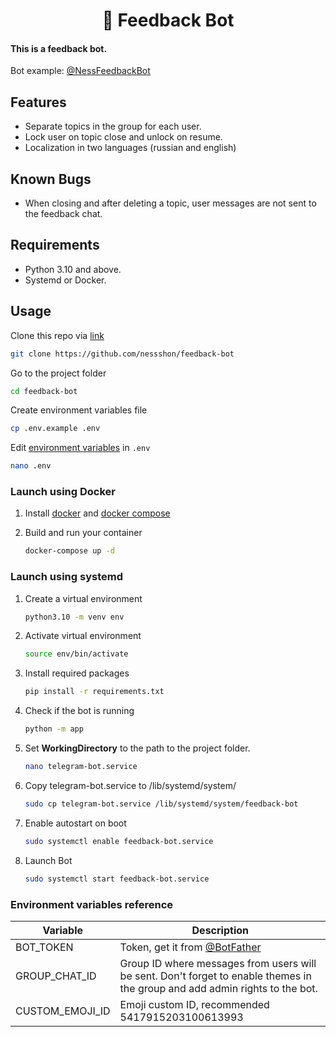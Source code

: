 <h1 align="center">🤖 Feedback Bot</h1>

#### This is a feedback bot.

Bot example: [@NessFeedbackBot](https://NessFeedbackBot.t.me)

## Features

* Separate topics in the group for each user.
* Lock user on topic close and unlock on resume.
* Localization in two languages (russian and english)

## Known Bugs

* When closing and after deleting a topic, user messages are not sent to the feedback chat.

## Requirements

* Python 3.10 and above.
* Systemd or Docker.

## Usage

Clone this repo via [link](https://github.com/nessshon/feedback-bot)

```bash
git clone https://github.com/nessshon/feedback-bot
```

Go to the project folder

```bash
cd feedback-bot
```

Create environment variables file

```bash
cp .env.example .env
```

Edit [environment variables](#environment-variables-reference) in `.env`

```bash
nano .env
```

### Launch using Docker

1. Install [docker](https://docs.docker.com/get-docker) and [docker compose](https://docs.docker.com/compose/install/)

2. Build and run your container
   ```bash
   docker-compose up -d
   ```

### Launch using systemd

1. Create a virtual environment
   ```bash
   python3.10 -m venv env
   ```

2. Activate virtual environment
   ```bash
   source env/bin/activate
   ```

3. Install required packages
   ```bash
   pip install -r requirements.txt
   ```

4. Check if the bot is running
   ```bash
   python -m app
   ```

5. Set **WorkingDirectory** to the path to the project folder.
   ```bash
   nano telegram-bot.service
   ```

6. Copy telegram-bot.service to /lib/systemd/system/
   ```bash
   sudo cp telegram-bot.service /lib/systemd/system/feedback-bot
   ```
7. Enable autostart on boot
   ```bash
   sudo systemctl enable feedback-bot.service
   ```
8. Launch Bot
   ```bash
   sudo systemctl start feedback-bot.service
   ```

### Environment variables reference

| Variable        | Description                                                                                                                  |
|-----------------|------------------------------------------------------------------------------------------------------------------------------|
| BOT_TOKEN       | Token, get it from [@BotFather](https://t.me/BotFather)                                                                      |
| GROUP_CHAT_ID   | Group ID where messages from users will be sent. Don't forget to enable themes in the group and add admin rights to the bot. |
| CUSTOM_EMOJI_ID | Emoji custom ID, recommended 5417915203100613993                                                                             |
